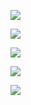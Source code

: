 ![](https://www.nta.go.jp/tmp/e011d67c-0a56-4c5e-8690-c8f66c59b79f/images/002323030c5bc6b4e52c5304dae5a581162e315af49e491d45bc404ce8347dc8.jpg)

![](https://www.nta.go.jp/tmp/e011d67c-0a56-4c5e-8690-c8f66c59b79f/images/476686efcbb8ca83e69c03604b888c9de56f6b737140f8c0e454ba808c89fc04.jpg)

![](https://www.nta.go.jp/tmp/e011d67c-0a56-4c5e-8690-c8f66c59b79f/images/81319df06c4d396ae9f16c8be3af25d7d87bde42e3277c69be7328d1e9579315.jpg)

![](https://www.nta.go.jp/tmp/e011d67c-0a56-4c5e-8690-c8f66c59b79f/images/58897ee1da6bfe5f0b9158a9dfd75643255c4908a5320e3541a4b72790d5c96f.jpg)

![](https://www.nta.go.jp/tmp/e011d67c-0a56-4c5e-8690-c8f66c59b79f/images/851b47be3d0aea4630c554ed15f8725014a0e1c99e67d0cdff1ed58616bc01df.jpg)